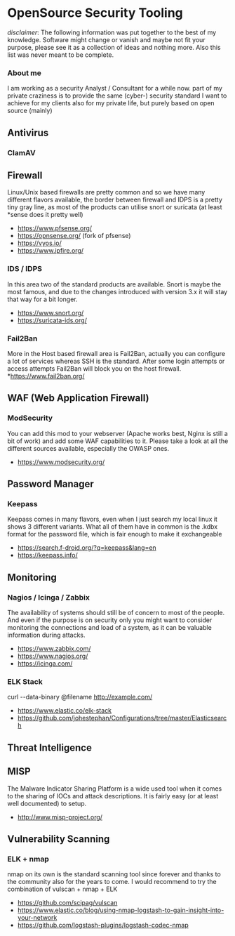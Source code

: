 # OpenSource Security Tooling

*disclaimer*: The following information was put together to the best of my knowledge. Software might change or vanish and maybe not fit your purpose, please see it as a collection of ideas and nothing more. Also this list was never meant to be complete. 

### About me
I am working as a security Analyst / Consultant for a while now. part of my private craziness is to provide the same (cyber-) security standard I want to achieve for my clients also for my private life, but purely based on open source (mainly)

## Antivirus
### ClamAV

## Firewall
Linux/Unix based firewalls are pretty common and so we have many different flavors available, the border between firewall and IDPS is a pretty tiny gray line, as most of the products can utilise snort or suricata (at least \*sense does it pretty well)
* https://www.pfsense.org/
* https://opnsense.org/ (fork of pfsense)
* https://vyos.io/
* https://www.ipfire.org/

### IDS / IDPS
In this area two of the standard products are available. Snort is maybe the most famous, and due to the changes introduced with version 3.x it will stay that way for a bit longer.
* https://www.snort.org/
* https://suricata-ids.org/

### Fail2Ban
More in the Host based firewall area is Fail2Ban, actually you can configure a lot of services whereas SSH is the standard. After some login attempts or access attempts Fail2Ban will block you on the host firewall.
*https://www.fail2ban.org/

## WAF (Web Application Firewall)
### ModSecurity
You can add this mod to your webserver (Apache works best, Nginx is still a bit of work) and add some WAF capabilities to it. Please take a look at all the different sources available, especially the OWASP ones.
* https://www.modsecurity.org/

## Password Manager
### Keepass
Keepass comes in many flavors, even when I just search my local linux it shows 3 different variants. What all of them have in common is the .kdbx format for the password file, which is fair enough to make it exchangeable
* https://search.f-droid.org/?q=keepass&lang=en
* https://keepass.info/

## Monitoring
### Nagios / Icinga / Zabbix
The availability of systems should still be of concern to most of the people. And even if the purpose is on security only you might want to consider monitoring the connections and load of a system, as it can be valuable information during attacks.
* https://www.zabbix.com/
* https://www.nagios.org/
* https://icinga.com/

###  ELK Stack
curl --data-binary @filename http://example.com/
* https://www.elastic.co/elk-stack
* https://github.com/johestephan/Configurations/tree/master/Elasticsearch

## Threat Intelligence
## MISP 
The Malware Indicator Sharing Platform is a wide used tool when it comes to the sharing of IOCs and attack descriptions. It is fairly easy (or at least well documented) to setup.
* http://www.misp-project.org/

## Vulnerability Scanning
### ELK + nmap
nmap on its own is the standard scanning tool since forever and thanks to the community also for the years to come. I would recommend to try the combination of vulscan + nmap + ELK
* https://github.com/scipag/vulscan
* https://www.elastic.co/blog/using-nmap-logstash-to-gain-insight-into-your-network
* https://github.com/logstash-plugins/logstash-codec-nmap

